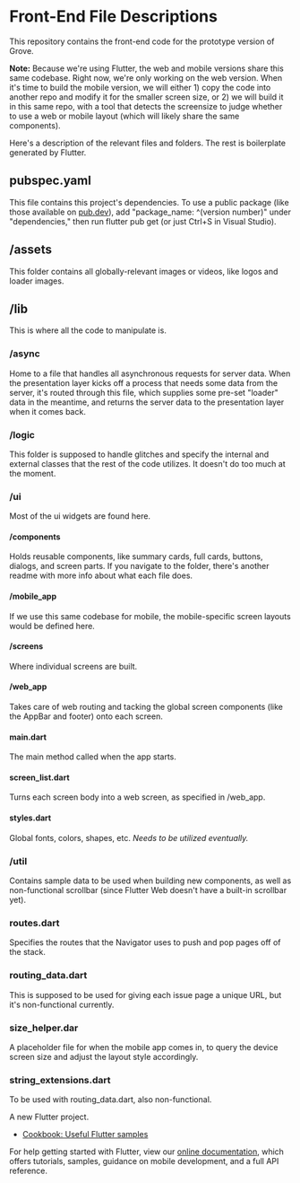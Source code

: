 # Front-End File Descriptions
This repository contains the front-end code for the prototype version of Grove. 

**Note:** Because we're using Flutter, the web and mobile versions share this same codebase. Right now, we're only working on the web version. When it's time to build the mobile version, we will either 1) copy the code into another repo and modify it for the smaller screen size, or 2) we will build it in this same repo, with a tool that detects the screensize to judge whether to use a web or mobile layout (which will likely share the same components).

Here's a description of the relevant files and folders. The rest is boilerplate generated by Flutter.

## pubspec.yaml

This file contains this project's dependencies. To use a public package (like those available on [pub.dev](https://pub.dev)), add "package_name: ^(version number)" under "dependencies," then run flutter pub get (or just Ctrl+S in Visual Studio).

## /assets

This folder contains all globally-relevant images or videos, like logos and loader images. 

## /lib

This is where all the code to manipulate is. 

### /async

Home to a file that handles all asynchronous requests for server data. When the presentation layer kicks off a process that needs some data from the server, it's routed through this file, which supplies some pre-set "loader" data in the meantime, and returns the server data to the presentation layer when it comes back.

### /logic

This folder is supposed to handle glitches and specify the internal and external classes that the rest of the code utilizes. It doesn't do too much at the moment.

### /ui

Most of the ui widgets are found here. 

#### /components

Holds reusable components, like summary cards, full cards, buttons, dialogs, and screen parts. If you navigate to the folder, there's another readme with more info about what each file does.

#### /mobile_app

If we use this same codebase for mobile, the mobile-specific screen layouts would be defined here.

#### /screens

Where individual screens are built.

#### /web_app

Takes care of web routing and tacking the global screen components (like the AppBar and footer) onto each screen.

#### main.dart

The main method called when the app starts.

#### screen_list.dart

Turns each screen body into a web screen, as specified in /web_app.

#### styles.dart

Global fonts, colors, shapes, etc. *Needs to be utilized eventually.*

### /util

Contains sample data to be used when building new components, as well as non-functional scrollbar (since Flutter Web doesn't have a built-in scrollbar yet).

### routes.dart

Specifies the routes that the Navigator uses to push and pop pages off of the stack.

### routing_data.dart

This is supposed to be used for giving each issue page a unique URL, but it's non-functional currently.

### size_helper.dar

A placeholder file for when the mobile app comes in, to query the device screen size and adjust the layout style accordingly.

### string_extensions.dart

To be used with routing_data.dart, also non-functional.



A new Flutter project.

- [Cookbook: Useful Flutter samples](https://flutter.dev/docs/cookbook)

For help getting started with Flutter, view our
[online documentation](https://flutter.dev/docs), which offers tutorials,
samples, guidance on mobile development, and a full API reference.
